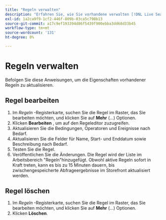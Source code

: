 ```yaml
---
title: "Regeln verwalten"
description: "Erfahren Sie, wie Sie vorhandene verwalten [!DNL Live Search] Regeln."
exl-id: 1a2ca9f9-1cf2-446f-809b-03ca5c798b13
source-git-commit: a17c9ef193394d86f5439f900ebba3dd68d33b45
workflow-type: tm+mt
source-wordcount: '131'
ht-degree: 0%

---
```


# Regeln verwalten

Befolgen Sie diese Anweisungen, um die Eigenschaften vorhandener Regeln zu aktualisieren.

## Regel bearbeiten

1. Im *Regeln* -Registerkarte, suchen Sie die Regel im Raster, das Sie bearbeiten möchten, und klicken Sie auf **Mehr** (...) Optionen.
1. Klicken **Bearbeiten** , um auf den Regeleditor zuzugreifen.
1. Aktualisieren Sie die Bedingungen, Operatoren und Ereignisse nach Bedarf.
1. Aktualisieren Sie die Felder für Name, Start- und Enddatum sowie Beschreibung nach Bedarf.
1. Testen Sie die Regel.
1. Veröffentlichen Sie die Änderungen.
Die Regel wird der Liste im Arbeitsbereich &quot;Regeln&quot;hinzugefügt. Obwohl aktive Regeln sofort in Kraft treten, kann es bis zu 15 Minuten dauern, bis zwischengespeicherte Abfrageergebnisse im Storefront aktualisiert werden.

## Regel löschen

1. Im *Regeln* -Registerkarte, suchen Sie die Regel im Raster, das Sie bearbeiten möchten, und klicken Sie auf **Mehr** (...) Optionen.
1. Klicken **Löschen**.
